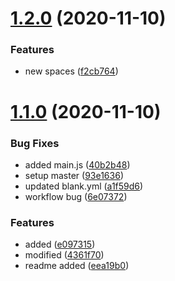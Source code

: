 # [1.2.0](https://github.com/fosteradorkor/gittest/compare/1.1.0...1.2.0) (2020-11-10)


### Features

* new spaces ([f2cb764](https://github.com/fosteradorkor/gittest/commit/f2cb7649a2520aa2cc97526b9d2c432ab0d58fd2))



# [1.1.0](https://github.com/fosteradorkor/gittest/compare/eea19b049a32dbea78188cd20d94657eff9b46d9...1.1.0) (2020-11-10)


### Bug Fixes

* added main.js ([40b2b48](https://github.com/fosteradorkor/gittest/commit/40b2b48e2b74a3ed89f7c48af50ab912e0ee7764))
* setup master ([93e1636](https://github.com/fosteradorkor/gittest/commit/93e16362f2e3f8af3da1fcf24aaa2d5acd748c81))
* updated blank.yml ([a1f59d6](https://github.com/fosteradorkor/gittest/commit/a1f59d66552226684ce074a16197352a21ecb209))
* workflow bug ([6e07372](https://github.com/fosteradorkor/gittest/commit/6e0737261f4e0ee9328878a62ba3bcbe4acbf352))


### Features

* added ([e097315](https://github.com/fosteradorkor/gittest/commit/e097315bca008727a84f0e8db918da7e839816ad))
* modified ([4361f70](https://github.com/fosteradorkor/gittest/commit/4361f709076080e3e5af6e7c4e22317473c3eb82))
* readme added ([eea19b0](https://github.com/fosteradorkor/gittest/commit/eea19b049a32dbea78188cd20d94657eff9b46d9))



